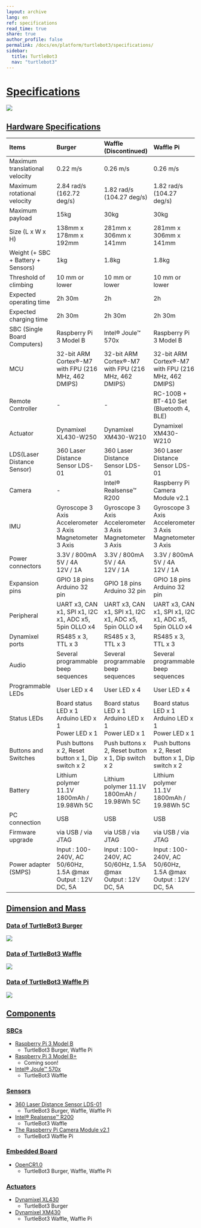 ```yaml
---
layout: archive
lang: en
ref: specifications
read_time: true
share: true
author_profile: false
permalink: /docs/en/platform/turtlebot3/specifications/
sidebar:
  title: TurtleBot3
  nav: "turtlebot3"
---
```


<div style="counter-reset: h1 3"></div>

# [Specifications](#specifications)

![](/assets/images/platform/turtlebot3/hardware_setup/turtlebot3_models.png)

## [Hardware Specifications](#hardware-specifications)

| Items                              | Burger                                                              | Waffle (Discontinued)                                               | Waffle Pi                                                           |
| :--------------------------------- | :------------------------------------------------------------------ | :------------------------------------------------------------------ | :------------------------------------------------------------------ |
| Maximum translational velocity     | 0.22 m/s                                                            | 0.26 m/s                                                            | 0.26 m/s                                                            |
| Maximum rotational velocity        | 2.84 rad/s (162.72 deg/s)                                           | 1.82 rad/s (104.27 deg/s)                                           | 1.82 rad/s (104.27 deg/s)                                           |
| Maximum payload                    | 15kg                                                                | 30kg                                                                | 30kg                                                                |
| Size (L x W x H)                   | 138mm x 178mm x 192mm                                               | 281mm x 306mm x 141mm                                               | 281mm x 306mm x 141mm                                               |
| Weight (+ SBC + Battery + Sensors) | 1kg                                                                 | 1.8kg                                                               | 1.8kg                                                               |
| Threshold of climbing              | 10 mm or lower                                                      | 10 mm or lower                                                      | 10 mm or lower                                                      |
| Expected operating time            | 2h 30m                                                              | 2h                                                                  | 2h                                                                  |
| Expected charging time             | 2h 30m                                                              | 2h 30m                                                              | 2h 30m                                                              |
| SBC (Single Board Computers)       | Raspberry Pi 3 Model B                                              | Intel® Joule™ 570x                                                  | Raspberry Pi 3 Model B                                              |
| MCU                                | 32-bit ARM Cortex®-M7 with FPU (216 MHz, 462 DMIPS)                 | 32-bit ARM Cortex®-M7 with FPU (216 MHz, 462 DMIPS)                 | 32-bit ARM Cortex®-M7 with FPU (216 MHz, 462 DMIPS)                 |
| Remote Controller                  | -                                                                   | -                                                                   | RC-100B + BT-410 Set (Bluetooth 4, BLE)                             |
| Actuator                           | Dynamixel XL430-W250                                                | Dynamixel XM430-W210                                                | Dynamixel XM430-W210                                                |
| LDS(Laser Distance Sensor)         | 360 Laser Distance Sensor LDS-01                                    | 360 Laser Distance Sensor LDS-01                                    | 360 Laser Distance Sensor LDS-01                                    |
| Camera                             | -                                                                   | Intel® Realsense™ R200                                              | Raspberry Pi Camera Module v2.1                                     |
| IMU                                | Gyroscope 3 Axis<br />Accelerometer 3 Axis<br />Magnetometer 3 Axis | Gyroscope 3 Axis<br />Accelerometer 3 Axis<br />Magnetometer 3 Axis | Gyroscope 3 Axis<br />Accelerometer 3 Axis<br />Magnetometer 3 Axis |
| Power connectors                   | 3.3V / 800mA<br />5V / 4A<br />12V / 1A                             | 3.3V / 800mA<br />5V / 4A<br />12V / 1A                             | 3.3V / 800mA<br />5V / 4A<br />12V / 1A                             |
| Expansion pins                     | GPIO 18 pins<br />Arduino 32 pin                                    | GPIO 18 pins<br />Arduino 32 pin                                    | GPIO 18 pins<br />Arduino 32 pin                                    |
| Peripheral                         | UART x3, CAN x1, SPI x1, I2C x1, ADC x5, 5pin OLLO x4               | UART x3, CAN x1, SPI x1, I2C x1, ADC x5, 5pin OLLO x4               | UART x3, CAN x1, SPI x1, I2C x1, ADC x5, 5pin OLLO x4               |
| Dynamixel ports                    | RS485 x 3, TTL x 3                                                  | RS485 x 3, TTL x 3                                                  | RS485 x 3, TTL x 3                                                  |
| Audio                              | Several programmable beep sequences                                 | Several programmable beep sequences                                 | Several programmable beep sequences                                 |
| Programmable LEDs                  | User LED x 4                                                        | User LED x 4                                                        | User LED x 4                                                        |
| Status LEDs                        | Board status LED x 1<br />Arduino LED x 1<br />Power LED x 1        | Board status LED x 1<br />Arduino LED x 1<br />Power LED x 1        | Board status LED x 1<br />Arduino LED x 1<br />Power LED x 1        |
| Buttons and Switches               | Push buttons x 2, Reset button x 1, Dip switch x 2                  | Push buttons x 2, Reset button x 1, Dip switch x 2                  | Push buttons x 2, Reset button x 1, Dip switch x 2                  |
| Battery                            | Lithium polymer 11.1V 1800mAh / 19.98Wh 5C                          | Lithium polymer 11.1V 1800mAh / 19.98Wh 5C                          | Lithium polymer 11.1V 1800mAh / 19.98Wh 5C                          |
| PC connection                      | USB                                                                 | USB                                                                 | USB                                                                 |
| Firmware upgrade                   | via USB / via JTAG                                                  | via USB / via JTAG                                                  | via USB / via JTAG                                                  |
| Power adapter (SMPS)               | Input : 100-240V, AC 50/60Hz, 1.5A @max<br />Output : 12V DC, 5A    | Input : 100-240V, AC 50/60Hz, 1.5A @max<br />Output : 12V DC, 5A    | Input : 100-240V, AC 50/60Hz, 1.5A @max<br />Output : 12V DC, 5A    |

## [Dimension and Mass](#dimension-and-mass)

### [Data of TurtleBot3 Burger](#data-of-turtlebot3-burger)

![](/assets/images/platform/turtlebot3/hardware_setup/turtlebot3_dimension1.png)

### [Data of TurtleBot3 Waffle](#data-of-turtlebot3-waffle)

![](/assets/images/platform/turtlebot3/hardware_setup/turtlebot3_dimension2.png)

### [Data of TurtleBot3 Waffle Pi](#data-of-turtlebot3-waffle-pi)

![](/assets/images/platform/turtlebot3/hardware_setup/turtlebot3_dimension3.png)

## [Components](#components)

### [SBCs](#sbcs)

- [Raspberry Pi 3 Model B](https://www.raspberrypi.org/products/raspberry-pi-3-model-b/)
  - TurtleBot3 Burger, Waffle Pi
- [Raspberry Pi 3 Model B+](https://www.raspberrypi.org/products/raspberry-pi-3-model-b-plus/)
  - Coming soon!
- [Intel® Joule™ 570x](http://ark.intel.com/products/96414/Intel-Joule-570x-Developer-Kit)
  - TurtleBot3 Waffle

### [Sensors](#sensors)

- [360 Laser Distance Sensor LDS-01](/docs/en/platform/turtlebot3/appendix_lds_01/)
  - TurtleBot3 Burger, Waffle, Waffle Pi
- [Intel® Realsense™ R200](https://software.intel.com/en-us/RealSense/R200Camera)
  - TurtleBot3 Waffle
- [The Raspberry Pi Camera Module v2.1](https://www.raspberrypi.org/products/camera-module-v2/)
  - TurtleBot3 Waffle Pi

### [Embedded Board](#Embedded-board)

- [OpenCR1.0](/docs/en/platform/turtlebot3/appendix_opencr1_0/)
  - TurtleBot3 Burger, Waffle, Waffle Pi

### [Actuators](#actuators)

- [Dynamixel XL430](/docs/en/dxl/x/xl430-w250/)
  - TurtleBot3 Burger
- [Dynamixel XM430](/docs/en/dxl/x/xm430-w210/)
  - TurtleBot3 Waffle, Waffle Pi
